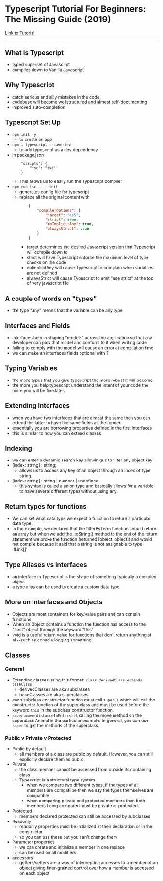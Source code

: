 # Typescript Tutorial For Beginners: The Missing Guide (2019) 

[Link to Tutorial](https://www.valentinog.com/blog/typescript/)

---

## What is Typescript

* typed superset of Javascript
* compiles down to Vanilla Javascript


## Why Typescript

* catch serious and silly mistakes in the code
* codebase will become wellstructured and almost self-documenting
* improved auto-completion

## Typescript Set Up
* `npm init -y`
	* to create an app
* `npm i typescript --save-dev` 
	* to add typescript as a dev dependency
* in package.json
	```
		"scripts": {
			"tsc": "tsc"
		}
	```
	* 	This allows us to easily run the Typescript compiler
* `npm run tsc -- --init`
	* generates config file for typescript
	*  replace all the original content with
		```json
			{ 
				"compilerOptions": {
					"target": "es5",
					"strict": true, 
					"noImplicitAny": true,
					"alwaysStrict": true
				}
			}
		```
		* target determines the desired Javascript version that Typescript will compile down to 
		* strict will have Typescript enforce the maximum level of type checks on the code
		* noImplicitAny will cause Typescript to complain when variables are not defined
		* alwaysStrict will cause Typescript to emit "use strict" at the top of very javascript file

## A couple of words on "types"
* the type "any" means that the variable can be any type
	
## Interfaces and Fields
*  interfaces help in shaping "models" across the application so that any developer can pick that model and conform to it when writing code
* failing to comply with the model will cause an error at compilation time
* we can make an interfaces fields optional with ?

## Typing Variables
* the more types that you give typescript the more robust it will become
* the more you help typescript understand the intent of your code the more you will be fine later.

## Extending Interfaces
* when you have two interfaces that are almost the same then you can extend the latter to have the same fields as the former.
* essentially you are borrowing properties defined in the first interfaces
* this is similar to how you can extend classes

## Indexing
* we can enter a dynamic search key allowin gus to filter any object key
* [index: string] : string;
	* allows us to access any key of an object through an index of type string.
* [index: string] : string | number | undefined
	* this syntax is called a union type and basically allows for a variable to have several different types without using any. 
	
## Return types for functions
* We can set what data type we expect a function to return a particular data type.
* In the example, we declared that the filterByTerm function should return an array but when we add the .toString() method to the end of the return statement we broke the function (returned [object, object]) and would not compile because it said that a string is not assignable to type 'ILink[]'

## Type Aliases vs interfaces

* an interface in Typescript is the shape of something typically a complex object
* a type alias can be used to create a custom data type

## More on Interfaces and Objects
* Objects are most containers for key/value pairs and can contain functions
* When an Object contains a function the function has access to the "host" object through the keyword "this"
* void is a useful return value for functions that don't return anything at all--such as console.logging something

## Classes
### General
* Extending classes using this format: `class derivedClass extends baseClass`
	* derivedClasses are aka subclasses
	* baseClasses are aka superclasses
* each subclass constructor function must call `super()` which will call the constructor function of the super class and must be used before the keyword `this` in the subclass constructor function.
* `super.move(distanceInMeters)` is calling the move method on the superclass Animal in the particular example. In general, you can use `super` to get the methods of the superclass.

### Public v Private v Protected
* Public by default
	* all members of a class are public by default. However, you can still explicitly declare them as public.
* Private
	* the class member cannot be accessed from outside its containing class
	* Typescript is a structural type system 
		* when we compare two different types, if the types of all members are compatilbe then we say the types themselves are compatible
		* when comparing private and protected members then both members being compared must be private or protected.
* Protected
	* members declared protected can still be accessed by subclasses
* Readonly
	* readonly properties must be initialized at their declaration or in the constructor
	* so you can use these but you can't change them
* Parameter properties
	* we can create and initialize a member in one replace
	* can be used on all modifiers
* accessors
	* getters/setters are a way of intercepting accesses to a member of an object giving finer-grained control over how a member is accessed on each object

